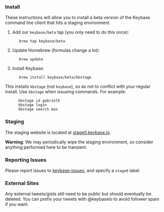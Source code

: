 ### Install

These instructions will allow you to install a beta version of the Keybase command line client that hits a staging environment.

1. Add our `keybase/beta` tap (you only need to do this once):

          brew tap keybase/beta
          
1. Update Homebrew (formulas change a lot):

          brew update

1. Install Keybase:
          
          brew install keybase/beta/kbstage


This installs `kbstage` (not `keybase`), so as not to conflict with your regular install. Use `kbstage` when issueing commands. For example:

          kbstage id gabrielh
          kbstage login
          kbstage search max


### Staging

The staging website is located at [stage0.keybase.io](https://stage0.keybase.io/).

**Warning**: We may periodically wipe the staging environment, so consider anything performed here to be transient.

### Reporting Issues

Please report issues to [keybase-issues](https://github.com/keybase/keybase-issues/issues), and specify a `stage0` label.

### External Sites

Any external tweets/gists still need to be public but should eventually be deleted. You can prefix your tweets with @keybaseio to avoid follower spam if you want.
